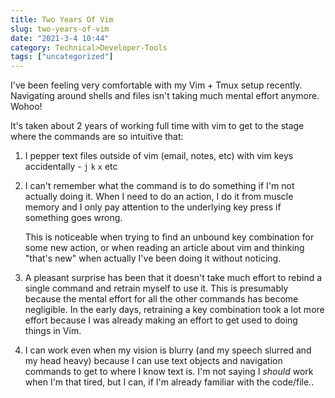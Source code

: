 ```yaml
---
title: Two Years Of Vim
slug: two-years-of-vim
date: "2021-3-4 10:44"
category: Technical>Developer-Tools
tags: ["uncategorized"]
---
```


I've been feeling very comfortable with my Vim + Tmux setup recently.
Navigating around shells and files isn't taking much mental effort anymore.
Wohoo!

It's taken about 2 years of working full time with vim to get to the stage
where the commands are so intuitive that:

1.  I pepper text files outside of vim (email, notes, etc) with vim keys
    accidentally - `j` `k` `x` etc

2.  I can't remember what the command is to do something if I'm not actually
    doing it. When I need to do an action, I do it from muscle
    memory and I only pay attention to the underlying key press if something
    goes wrong.

    This is noticeable when trying to find an unbound key combination for some
    new action, or when reading an article about vim and thinking "that's new"
    when actually I've been doing it without noticing.

3.  A pleasant surprise has been that it doesn't take much effort to
    rebind a single command and retrain myself to use it. This is presumably
    because the mental effort for all the other commands has become negligible.
    In the early days, retraining a key combination took a lot more effort
    because I was already making an effort to get used to doing things in Vim.

4.  I can work even when my vision is blurry (and my speech slurred and my head
    heavy) because I can use text objects and navigation commands to get to
    where I know text is. I'm not saying I _should_ work when I'm that tired,
    but I can, if I'm already familiar with the code/file..

